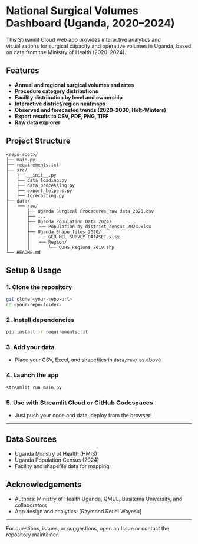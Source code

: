 # National Surgical Volumes Dashboard (Uganda, 2020–2024)

This Streamlit Cloud web app provides interactive analytics and visualizations for surgical capacity and operative volumes in Uganda, based on data from the Ministry of Health (2020–2024).

## Features

* **Annual and regional surgical volumes and rates**
* **Procedure category distributions**
* **Facility distribution by level and ownership**
* **Interactive district/region heatmaps**
* **Observed and forecasted trends (2020–2030, Holt-Winters)**
* **Export results to CSV, PDF, PNG, TIFF**
* **Raw data explorer**

## Project Structure

```
<repo-root>/
├── main.py
├── requirements.txt
├── src/
│   ├── __init__.py
│   ├── data_loading.py
│   ├── data_processing.py
│   ├── export_helpers.py
│   └── forecasting.py
├── data/
│   └── raw/
│       ├── Uganda Surgical Procedures_raw data_2020.csv
│       ├── ...
│       ├── Uganda Population Data 2024/
│       │   ├── Population by district_census 2024.xlsx
│       ├── Uganda_Shape_files_2020/
│       │   ├── GEO MFL SURVEY DATASET.xlsx
│       │   └── Region/
│       │       └── UDHS_Regions_2019.shp
└── README.md
```

## Setup & Usage

### 1. Clone the repository

```bash
git clone <your-repo-url>
cd <your-repo-folder>
```

### 2. Install dependencies

```bash
pip install -r requirements.txt
```

### 3. Add your data

* Place your CSV, Excel, and shapefiles in `data/raw/` as above

### 4. Launch the app

```bash
streamlit run main.py
```

### 5. Use with Streamlit Cloud or GitHub Codespaces

* Just push your code and data; deploy from the browser!

---

## Data Sources

* Uganda Ministry of Health (HMIS)
* Uganda Population Census (2024)
* Facility and shapefile data for mapping

## Acknowledgements

* Authors: Ministry of Health Uganda, QMUL, Busitema University, and collaborators
* App design and analytics: \[Raymond Reuel Wayesu]

---

For questions, issues, or suggestions, open an Issue or contact the repository maintainer.
